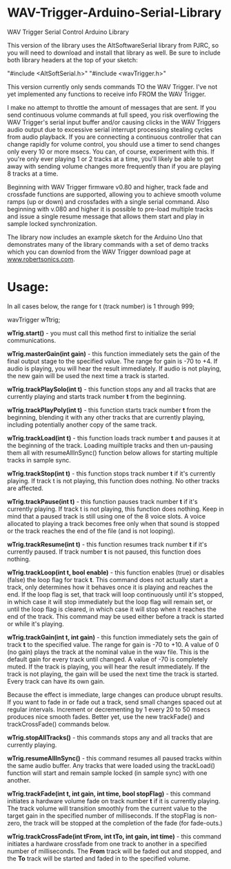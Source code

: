 WAV-Trigger-Arduino-Serial-Library
==================================

WAV Trigger Serial Control Arduino Library

This version of the library uses the AltSoftwareSerial library from PJRC, so
you will need to download and install that library as well. Be sure to include
both library headers at the top of your sketch:

"#include <AltSoftSerial.h>"
"#include <wavTrigger.h>"

This version currently only sends commands TO the WAV Trigger. I've not yet
implemented any functions to receive info FROM the WAV Trigger.

I make no attempt to throttle the amount of messages that are sent. If you send
continuous volume commands at full speed, you risk overflowing the WAV Trigger's
serial input buffer and/or causing clicks in the WAV Triggers audio output due to
excessive serial interrupt processing stealing cycles from audio playback. If you
are connecting a continuous controller that can change rapidly for volume control,
you should use a timer to send changes only every 10 or more msecs. You can, of
course, experiment with this. If you're only ever playing 1 or 2 tracks at a time,
you'll likely be able to get away with sending volume changes more frequently
than if you are playing 8 tracks at a time.

Beginning with WAV Trigger firmware v0.80 and higher, track fade and crossfade
functions are supported, allowing you to achieve smooth volume ramps (up or down)
and crossfades with a single serial command. Also beginning with v.080 and higher
it is possible to pre-load multiple tracks and issue a single resume message that
allows them start and play in sample locked synchronization.

The library now includes an example sketch for the Arduino Uno that demonstrates
many of the library commands with a set of demo tracks which you can downlod from
the WAV Trigger download page at www.robertsonics.com.


Usage:
======

In all cases below, the range for t (track number) is 1 through 999;

wavTrigger wTtrig;

**wTrig.start()** - you must call this method first to initialize the serial
  communications.

**wTrig.masterGain(int gain)** - this function immediately sets the gain of the
  final output stage to the specified value. The range for gain is -70 to +4. If
  audio is playing, you will hear the result immediately. If audio is not playing,
  the new gain will be used the next time a track is started.

**wTrig.trackPlaySolo(int t)** - this function stops any and all tracks that are
  currently playing and starts track number **t** from the beginning.

**wTrig.trackPlayPoly(int t)** - this function starts track number **t** from the
  beginning, blending it with any other tracks that are currently playing,
  including potentially another copy of the same track.
  
**wTrig.trackLoad(int t)** - this function loads track number **t** and pauses it
  at the beginning of the track. Loading muiltiple tracks and then un-pausing them
  all with resumeAllInSync() function below allows for starting multiple tracks in
  sample sync.
  
**wTrig.trackStop(int t)** - this function stops track number **t** if it's currently
  playing. If track t is not playing, this function does nothing. No other
  tracks are affected.
  
**wTrig.trackPause(int t)** - this function pauses track number **t** if it's currently
  playing. If track t is not playing, this function does nothing. Keep in mind
  that a paused track is still using one of the 8 voice slots. A voice allocated
  to playing a track becomes free only when that sound is stopped or the track
  reaches the end of the file (and is not looping).
  
**wTrig.trackResume(int t)** - this function resumes track number **t** if it's currently
  paused. If track number **t** is not paused, this function does nothing.
  
**wTrig.trackLoop(int t, bool enable)** - this function enables (true) or disables
  (false) the loop flag for track **t**. This command does not actually start a track,
  only determines how it behaves once it is playing and reaches the end. If the
  loop flag is set, that track will loop continuously until it's stopped, in which
  case it will stop immediately but the loop flag will remain set, or until the loop
  flag is cleared, in which case it will stop when it reaches the end of the track.
  This command may be used either before a track is started or while it's playing.
  
**wTrig.trackGain(int t, int gain)** - this function immediately sets the gain of
  track **t** to the specified value. The range for gain is -70 to +10. A value of
  0 (no gain) plays the track at the nominal value in the wav file. This is the
  default gain for every track until changed. A value of -70 is completely
  muted. If the track is playing, you will hear the result immediately. If the
  track is not playing, the gain will be used the next time the track is started.
  Every track can have its own gain.
  
  Because the effect is immediate, large changes can produce ubrupt results. If
  you want to fade in or fade out a track, send small changes spaced out at regular
  intervals. Increment or decrementing by 1 every 20 to 50 msecs produces nice
  smooth fades. Better yet, use the new trackFade() and trackCrossFade() commands
  below.
  
**wTrig.stopAllTracks()** - this commands stops any and all tracks that are currently
  playing.
  
**wTrig.resumeAllInSync()** - this command resumes all paused tracks within the same
  audio buffer. Any tracks that were loaded using the trackLoad() function will start
  and remain sample locked (in sample sync) with one another.

**wTrig.trackFade(int t, int gain, int time, bool stopFlag)** - this command initiates
  a hardware volume fade on track number **t** if it is currently playing. The track
  volume will transition smoothly from the current value to the target gain in the
  specified number of milliseconds. If the stopFlag is non-zero, the track will be
  stopped at the completion of the fade (for fade-outs.)

**wTrig.trackCrossFade(int tFrom, int tTo, int gain, int time)** - this command
  initiates a hardware crossfade from one track to another in a specified number of
  milliseconds. The **From** track will be faded out and stopped, and the **To** track
  will be started and faded in to the specified volume.
 

  
